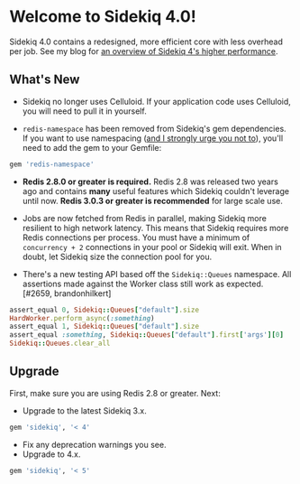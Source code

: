 # Welcome to Sidekiq 4.0!

Sidekiq 4.0 contains a redesigned, more efficient core with less overhead per job.
See my blog for [an overview of Sidekiq 4's higher performance](http://www.mikeperham.com/2015/10/14/optimizing-sidekiq/).

## What's New

* Sidekiq no longer uses Celluloid.  If your application code uses Celluloid,
  you will need to pull it in yourself.

* `redis-namespace` has been removed from Sidekiq's gem dependencies. If
  you want to use namespacing ([and I strongly urge you not to](http://www.mikeperham.com/2015/09/24/storing-data-with-redis/)), you'll need to add the gem to your Gemfile:
```ruby
gem 'redis-namespace'
```

* **Redis 2.8.0 or greater is required.**  Redis 2.8 was released two years
  ago and contains **many** useful features which Sidekiq couldn't
  leverage until now.  **Redis 3.0.3 or greater is recommended** for large
  scale use.

* Jobs are now fetched from Redis in parallel, making Sidekiq more
  resilient to high network latency.  This means that Sidekiq requires
  more Redis connections per process.  You must have a minimum of
  `concurrency + 2` connections in your pool or Sidekiq will exit.
  When in doubt, let Sidekiq size the connection pool for you.

* There's a new testing API based off the `Sidekiq::Queues` namespace. All
  assertions made against the Worker class still work as expected.
  [#2659, brandonhilkert]
```ruby
assert_equal 0, Sidekiq::Queues["default"].size
HardWorker.perform_async(:something)
assert_equal 1, Sidekiq::Queues["default"].size
assert_equal :something, Sidekiq::Queues["default"].first['args'][0]
Sidekiq::Queues.clear_all
```

## Upgrade

First, make sure you are using Redis 2.8 or greater. Next:

* Upgrade to the latest Sidekiq 3.x.
```ruby
gem 'sidekiq', '< 4'
```
* Fix any deprecation warnings you see.
* Upgrade to 4.x.
```ruby
gem 'sidekiq', '< 5'
```
